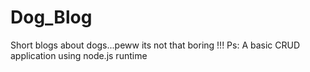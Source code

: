 # Dog_Blog
Short blogs  about dogs...peww its not that boring !!! Ps: A basic CRUD application using node.js runtime

